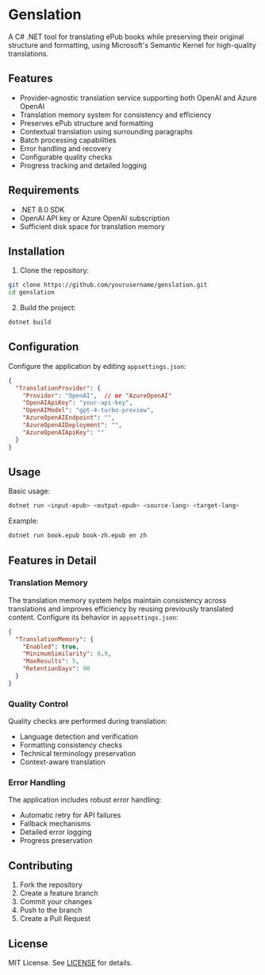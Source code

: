 # Genslation

A C# .NET tool for translating ePub books while preserving their original structure and formatting, using Microsoft's Semantic Kernel for high-quality translations.

## Features

- Provider-agnostic translation service supporting both OpenAI and Azure OpenAI
- Translation memory system for consistency and efficiency
- Preserves ePub structure and formatting
- Contextual translation using surrounding paragraphs
- Batch processing capabilities
- Error handling and recovery
- Configurable quality checks
- Progress tracking and detailed logging

## Requirements

- .NET 8.0 SDK
- OpenAI API key or Azure OpenAI subscription
- Sufficient disk space for translation memory

## Installation

1. Clone the repository:
```bash
git clone https://github.com/yourusername/genslation.git
cd genslation
```

2. Build the project:
```bash
dotnet build
```

## Configuration

Configure the application by editing `appsettings.json`:

```json
{
  "TranslationProvider": {
    "Provider": "OpenAI",  // or "AzureOpenAI"
    "OpenAIApiKey": "your-api-key",
    "OpenAIModel": "gpt-4-turbo-preview",
    "AzureOpenAIEndpoint": "",
    "AzureOpenAIDeployment": "",
    "AzureOpenAIApiKey": ""
  }
}
```

## Usage

Basic usage:
```bash
dotnet run <input-epub> <output-epub> <source-lang> <target-lang>
```

Example:
```bash
dotnet run book.epub book-zh.epub en zh
```

## Features in Detail

### Translation Memory

The translation memory system helps maintain consistency across translations and improves efficiency by reusing previously translated content. Configure its behavior in `appsettings.json`:

```json
{
  "TranslationMemory": {
    "Enabled": true,
    "MinimumSimilarity": 0.9,
    "MaxResults": 5,
    "RetentionDays": 90
  }
}
```

### Quality Control

Quality checks are performed during translation:
- Language detection and verification
- Formatting consistency checks
- Technical terminology preservation
- Context-aware translation

### Error Handling

The application includes robust error handling:
- Automatic retry for API failures
- Fallback mechanisms
- Detailed error logging
- Progress preservation

## Contributing

1. Fork the repository
2. Create a feature branch
3. Commit your changes
4. Push to the branch
5. Create a Pull Request

## License

MIT License. See [LICENSE](LICENSE) for details.